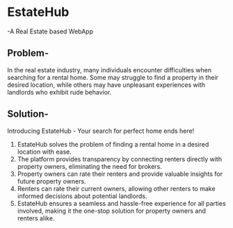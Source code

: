 # EstateHub
-A Real Estate based WebApp


## Problem-
In the real estate industry, many individuals encounter difficulties when searching for a rental home. Some may struggle to find a property in their desired location, while others may have unpleasant experiences with landlords who exhibit rude behavior.


## Solution-
Introducing EstateHub - Your search for perfect home ends here!

1. EstateHub solves the problem of finding a rental home in a desired location with ease.
2. The platform provides transparency by connecting renters directly with property owners, eliminating the need for brokers.
3. Property owners can rate their renters and provide valuable insights for future property owners.
4. Renters can rate their current owners, allowing other renters to make informed decisions about potential landlords.
5. EstateHub ensures a seamless and hassle-free experience for all parties involved, making it the one-stop solution for property owners and renters alike.
